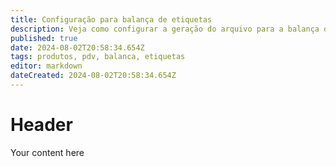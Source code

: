 ```yaml
---
title: Configuração para balança de etiquetas
description: Veja como configurar a geração do arquivo para a balança de etiquetas com o código do produto com 6 dígitos.
published: true
date: 2024-08-02T20:58:34.654Z
tags: produtos, pdv, balanca, etiquetas
editor: markdown
dateCreated: 2024-08-02T20:58:34.654Z
---
```


# Header
Your content here